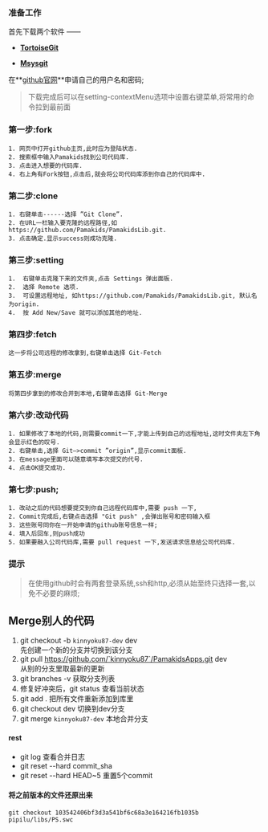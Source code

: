 ### 准备工作 ###

首先下载两个软件 ——

- **[TortoiseGit](https://code.google.com/p/tortoisegit/)**
 
- **[Msysgit](https://code.google.com/p/msysgit/)**


在**[github官网](https://github.com/)**申请自己的用户名和密码;

> 下载完成后可以在setting-contextMenu选项中设置右键菜单,将常用的命令拉到最前面

### 第一步:fork ###

	1. 网页中打开github主页,此时应为登陆状态.
	2. 搜索框中输入Pamakids找到公司代码库.
	3. 点击进入想要的代码库.
	4. 右上角有Fork按钮,点击后,就会将公司代码库添到你自己的代码库中.

### 第二步:clone ###

	1. 右键单击------选择 ”Git Clone”.
	2. 在URL一栏输入要克隆的远程路径,如 https://github.com/Pamakids/PamakidsLib.git.
	3. 点击确定.显示success则成功克隆.

### 第三步:setting ###

	1.	右键单击克隆下来的文件夹,点击 Settings 弹出面板.
	2.	选择 Remote 选项.
	3.	可设置远程地址, 如https://github.com/Pamakids/PamakidsLib.git, 默认名为origin.
	4.	按 Add New/Save 就可以添加其他的地址.

### 第四步:fetch ###
	这一步将公司远程的修改拿到,右键单击选择 Git-Fetch

### 第五步:merge

	将第四步拿到的修改合并到本地,右键单击选择 Git-Merge

### 第六步:改动代码 ###

	1. 如果修改了本地的代码,则需要commit一下,才能上传到自己的远程地址,这时文件夹左下角会显示红色的叹号.
	2. 右键单击,选择 Git—>commit ”origin”,显示commit面板.
	3. 在message里面可以随意填写本次提交的代号.
	4. 点击OK提交成功.

### 第七步:push; ###

	1. 改动之后的代码想要提交到你自己远程代码库中,需要 push 一下,
	2. Commit完成后,右键点击选择 "Git push" ,会弹出账号和密码输入框
	3. 这些账号同你在一开始申请的github账号信息一样;
	4. 填入后回车,则push成功
	5. 如果要融入公司代码库,需要 pull request 一下,发送请求信息给公司代码库.

### 提示 ###

> 在使用github时会有两套登录系统,ssh和http,必须从始至终只选择一套,以免不必要的麻烦;


Merge别人的代码
---

1. git checkout -b `kinnyoku87-dev` dev <br> 先创建一个新的分支并切换到该分支 
2. git pull https://github.com/`kinnyoku87`/PamakidsApps.git dev <br> 从别的分支里取最新的更新
3. git branches -v 获取分支列表
3. 修复好冲突后，git status 查看当前状态
4. git add . 把所有文件重新添加到库里
5. git checkout dev 切换到dev分支
6. git merge `kinnyoku87-dev` 本地合并分支

#### rest ####
- git log 查看合并日志
- git reset --hard commit_sha
- git reset --hard HEAD~5 重置5个commit

#### 将之前版本的文件还原出来 ####

	git checkout 103542406bf3d3a541bf6c68a3e164216fb1035b  pipilu/libs/PS.swc



